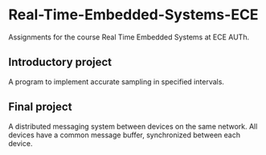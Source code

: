 # Real-Time-Embedded-Systems-ECE
Assignments for the course Real Time Embedded Systems at ECE AUTh.

## Introductory project
A program to implement accurate sampling in specified intervals.

## Final project
A distributed messaging system between devices on the same network. All devices have a common message buffer, synchronized between each device.
